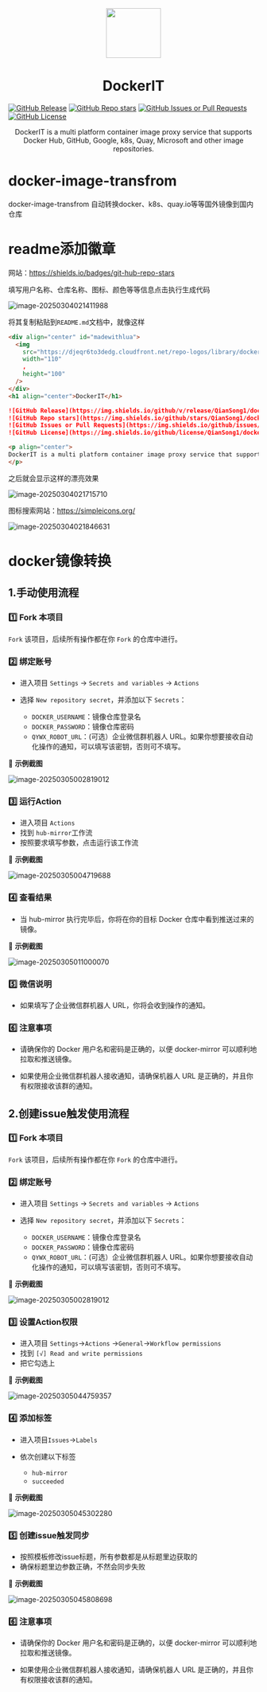 <div align="center" id="madewithlua">
  <img
    src="https://djeqr6to3dedg.cloudfront.net/repo-logos/library/docker/live/logo-1739383862625.png"
    width="110"
    ,
    height="100"
  />
</div>

<h1 align="center">DockerIT</h1>

[![GitHub Release](https://img.shields.io/github/v/release/QianSong1/docker-image-transfrom?style=flat-square&logo=starship&logoColor=D9E0EE&labelColor=302D41&color=c0109f)](https://github.com/QianSong1/docker-image-transfrom/releases)
[![GitHub Repo stars](https://img.shields.io/github/stars/QianSong1/docker-image-transfrom?style=flat-square&logo=apachespark&logoColor=D9E0EE&labelColor=302D41&color=8bd5ca)](https://github.com/QianSong1/docker-image-transfrom/stargazers)
[![GitHub Issues or Pull Requests](https://img.shields.io/github/issues/QianSong1/docker-image-transfrom?style=flat-square&logo=issuu&logoColor=D9E0EE&labelColor=302D41&color=dcdf03)](https://github.com/QianSong1/docker-image-transfrom/issues)
[![GitHub License](https://img.shields.io/github/license/QianSong1/docker-image-transfrom?style=flat-square&logo=gitbook&logoColor=D9E0EE&label=license&labelColor=302D41&color=df03c6)](https://github.com/QianSong1/docker-image-transfrom/blob/main/LICENSE)

<p align="center">
DockerIT is a multi platform container image proxy service that supports Docker Hub, GitHub, Google, k8s, Quay, Microsoft and other image repositories.
</p>

# docker-image-transfrom

docker-image-transfrom 自动转换docker、k8s、quay.io等等国外镜像到国内仓库



# readme添加徽章

网站：https://shields.io/badges/git-hub-repo-stars

填写用户名称、仓库名称、图标、颜色等等信息点击执行生成代码

![image-20250304021411988](img/image-20250304021411988.png) 

将其复制粘贴到`README.md`文档中，就像这样

```markdown
<div align="center" id="madewithlua">
  <img
    src="https://djeqr6to3dedg.cloudfront.net/repo-logos/library/docker/live/logo-1739383862625.png"
    width="110"
    ,
    height="100"
  />
</div>
<h1 align="center">DockerIT</h1>

![GitHub Release](https://img.shields.io/github/v/release/QianSong1/docker-image-transfrom?style=flat-square&logo=starship&logoColor=D9E0EE&labelColor=302D41&color=c0109f&link=https%3A%2F%2Fgithub.com%2FQianSong1%2Fdocker-image-transfrom%2Frelease%2Flatest)
![GitHub Repo stars](https://img.shields.io/github/stars/QianSong1/docker-image-transfrom?style=flat-square&logo=apachespark&logoColor=D9E0EE&labelColor=302D41&color=8bd5ca&link=https%3A%2F%2Fgithub.com%2FQianSong1%2Fdocker-image-transfrom%2Fstargazers)
![GitHub Issues or Pull Requests](https://img.shields.io/github/issues/QianSong1/docker-image-transfrom?style=flat-square&logo=issuu&logoColor=D9E0EE&labelColor=302D41&color=dcdf03&link=https%3A%2F%2Fgithub.com%2FQianSong1%2Fdocker-image-transfrom%2Fissues)
![GitHub License](https://img.shields.io/github/license/QianSong1/docker-image-transfrom?style=flat-square&label=license&labelColor=302D41&color=df03c6&link=https%3A%2F%2Fgithub.com%2FQianSong1%2Fdocker-image-transfrom%2Fblob%2Fmain%2FLICENSE)

<p align="center">
DockerIT is a multi platform container image proxy service that supports Docker Hub, GitHub, Google, k8s, Quay, Microsoft and other image repositories.
</p>
```

之后就会显示这样的漂亮效果

![image-20250304021715710](img/image-20250304021715710.png) 

图标搜索网站：https://simpleicons.org/

![image-20250304021846631](img/image-20250304021846631.png) 



# docker镜像转换

## 1.手动使用流程

### 1️⃣ Fork 本项目

`Fork` 该项目，后续所有操作都在你 `Fork` 的仓库中进行。



### 2️⃣ 绑定账号

- 进入项目 `Settings` → `Secrets and variables` → `Actions`
- 选择 `New repository secret`，并添加以下 `Secrets`：

  - `DOCKER_USERNAME`：镜像仓库登录名
  - `DOCKER_PASSWORD`：镜像仓库密码
  - `QYWX_ROBOT_URL`：(可选）企业微信群机器人 URL。如果你想要接收自动化操作的通知，可以填写该密钥，否则可不填写。

🔹 **示例截图**  

![image-20250305002819012](img/image-20250305002819012.png)  



### 3️⃣ 运行Action

- 进入项目 `Actions` 
- 找到 `hub-mirror`工作流
- 按照要求填写参数，点击运行该工作流

🔹 **示例截图**  

 ![image-20250305004719688](img/image-20250305004719688.png) 



### 4️⃣ 查看结果

- 当 hub-mirror 执行完毕后，你将在你的目标 Docker 仓库中看到推送过来的镜像。

🔹 **示例截图**  

![image-20250305011000070](img/image-20250305011000070.png) 



### 5️⃣ 微信说明

- 如果填写了企业微信群机器人 URL，你将会收到操作的通知。



### 6️⃣ 注意事项

- 请确保你的 Docker 用户名和密码是正确的，以便 docker-mirror 可以顺利地拉取和推送镜像。

- 如果使用企业微信群机器人接收通知，请确保机器人 URL 是正确的，并且你有权限接收该群的通知。



## 2.创建issue触发使用流程

### 1️⃣ Fork 本项目

`Fork` 该项目，后续所有操作都在你 `Fork` 的仓库中进行。



### 2️⃣ 绑定账号

- 进入项目 `Settings` → `Secrets and variables` → `Actions`
- 选择 `New repository secret`，并添加以下 `Secrets`：

  - `DOCKER_USERNAME`：镜像仓库登录名
  - `DOCKER_PASSWORD`：镜像仓库密码
  - `QYWX_ROBOT_URL`：(可选）企业微信群机器人 URL。如果你想要接收自动化操作的通知，可以填写该密钥，否则可不填写。

🔹 **示例截图**  

![image-20250305002819012](img/image-20250305002819012.png)  



### 3️⃣ 设置Action权限

- 进入项目 `Settings`→`Actions` →`General`→`Workflow permissions`
- 找到 `[√] Read and write permissions`
- 把它勾选上

🔹 **示例截图**  

![image-20250305044759357](img/image-20250305044759357.png)  



### 4️⃣ 添加标签

- 进入项目`Issues`→`Labels`

- 依次创建以下标签
  - `hub-mirror`
  - `succeeded`

🔹 **示例截图**  

![image-20250305045302280](img/image-20250305045302280.png)  



### 5️⃣ 创建issue触发同步

- 按照模板修改issue标题，所有参数都是从标题里边获取的
- 确保标题里边参数正确，不然会同步失败

🔹 **示例截图**  

![image-20250305045808698](img/image-20250305045808698.png) 



### 6️⃣ 注意事项

- 请确保你的 Docker 用户名和密码是正确的，以便 docker-mirror 可以顺利地拉取和推送镜像。

- 如果使用企业微信群机器人接收通知，请确保机器人 URL 是正确的，并且你有权限接收该群的通知。

